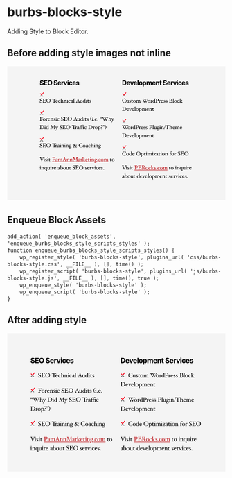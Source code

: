# burbs-blocks-style

Adding Style to Block Editor.

## Before adding style images not inline

![Before Style](https://github.com/pbrocks/burbs-add-style-to-blocks/blob/initial/inc/images/inline-not-inline.png?raw=true)


## Enqueue Block Assets

```
add_action( 'enqueue_block_assets', 'enqueue_burbs_blocks_style_scripts_styles' );
function enqueue_burbs_blocks_style_scripts_styles() {
	wp_register_style( 'burbs-blocks-style', plugins_url( 'css/burbs-blocks-style.css', __FILE__ ), [], time() );
	wp_register_script( 'burbs-blocks-style', plugins_url( 'js/burbs-blocks-style.js', __FILE__ ), [], time(), true );
	wp_enqueue_style( 'burbs-blocks-style' );
	wp_enqueue_script( 'burbs-blocks-style' );
}
```

## After adding style

![After Style](https://github.com/pbrocks/burbs-add-style-to-blocks/blob/initial/inc/images/inline-inline-after.png?raw=true)